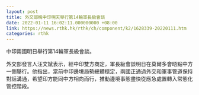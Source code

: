 ```yaml
---
layout: post
title: 外交部稱中印明天舉行第14輪軍長級會談
date: 2022-01-11 16:02:11.000000000 +08:00
link: https://news.rthk.hk/rthk/ch/component/k2/1628339-20220111.htm
categories: rthk
---
```


中印兩國明日舉行第14輪軍長級會談。

外交部發言人汪文斌表示，經中印雙方商定，軍長級會談明日在莫爾多會晤點中方一側舉行。他指出，當前中印邊境局勢總體穩定，兩國正通過外交和軍事管道保持對話溝通，希望印方能同中方相向而行，推動邊境事態盡快從應急處置轉入常態化管控階段。
